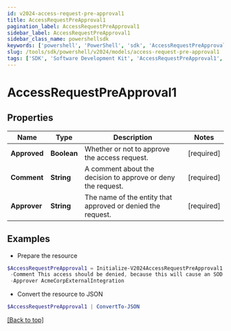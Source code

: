 ```yaml
---
id: v2024-access-request-pre-approval1
title: AccessRequestPreApproval1
pagination_label: AccessRequestPreApproval1
sidebar_label: AccessRequestPreApproval1
sidebar_class_name: powershellsdk
keywords: ['powershell', 'PowerShell', 'sdk', 'AccessRequestPreApproval1', 'V2024AccessRequestPreApproval1'] 
slug: /tools/sdk/powershell/v2024/models/access-request-pre-approval1
tags: ['SDK', 'Software Development Kit', 'AccessRequestPreApproval1', 'V2024AccessRequestPreApproval1']
---
```



# AccessRequestPreApproval1

## Properties

Name | Type | Description | Notes
------------ | ------------- | ------------- | -------------
**Approved** | **Boolean** | Whether or not to approve the access request. | [required]
**Comment** | **String** | A comment about the decision to approve or deny the request. | [required]
**Approver** | **String** | The name of the entity that approved or denied the request. | [required]

## Examples

- Prepare the resource
```powershell
$AccessRequestPreApproval1 = Initialize-V2024AccessRequestPreApproval1  -Approved false `
 -Comment This access should be denied, because this will cause an SOD violation. `
 -Approver AcmeCorpExternalIntegration
```

- Convert the resource to JSON
```powershell
$AccessRequestPreApproval1 | ConvertTo-JSON
```


[[Back to top]](#) 

